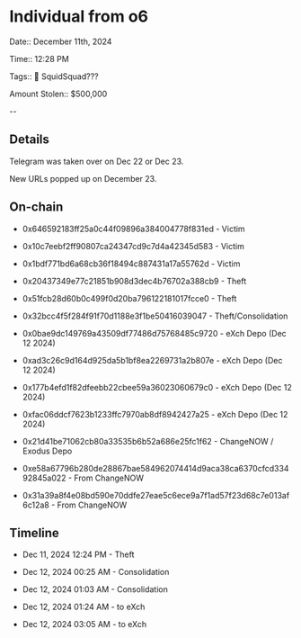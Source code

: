 # Individual from o6

Date:: December 11th, 2024

Time:: 12:28 PM

Tags:: 🔑 SquidSquad???

Amount Stolen:: $500,000


--


## Details

Telegram was taken over on Dec 22 or Dec 23.

New URLs popped up on December 23.




## On-chain

- 0x646592183ff25a0c44f09896a384004778f831ed - Victim
- 0x10c7eebf2ff90807ca24347cd9c7d4a42345d583 - Victim
- 0x1bdf771bd6a68cb36f18494c887431a17a55762d - Victim

- 0x20437349e77c21851b908d3dec4b76702a388cb9 - Theft
- 0x51fcb28d60b0c499f0d20ba796122181017fcce0 - Theft
- 0x32bcc4f5f284f91f70d1188e3f1be50416039047 - Theft/Consolidation


- 0x0bae9dc149769a43509df77486d75768485c9720 - eXch Depo (Dec 12 2024)
- 0xad3c26c9d164d925da5b1bf8ea2269731a2b807e - eXch Depo (Dec 12 2024)
- 0x177b4efd1f82dfeebb22cbee59a36023060679c0 - eXch Depo (Dec 12 2024)
- 0xfac06ddcf7623b1233ffc7970ab8df8942427a25 - eXch Depo (Dec 12 2024)

- 0x21d41be71062cb80a33535b6b52a686e25fc1f62 - ChangeNOW / Exodus Depo

- 0xe58a67796b280de28867bae584962074414d9aca38ca6370cfcd33492845a022 - From ChangeNOW
- 0x31a39a8f4e08bd590e70ddfe27eae5c6ece9a7f1ad57f23d68c7e013af6c12a8 - From ChangeNOW



## Timeline

- Dec 11, 2024 12:24 PM - Theft 

- Dec 12, 2024 00:25 AM - Consolidation

- Dec 12, 2024 01:03 AM - Consolidation

- Dec 12, 2024 01:24 AM - to eXch

- Dec 12, 2024 03:05 AM - to eXch
